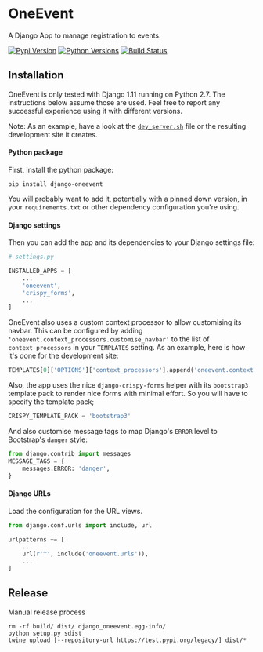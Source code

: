 # OneEvent
A Django App to manage registration to events.

[![Pypi Version](https://img.shields.io/pypi/v/django-oneevent.svg)](https://pypi.org/project/django-oneevent/)
[![Python Versions](https://img.shields.io/pypi/pyversions/django-oneevent.svg)](https://pypi.org/project/django-oneevent/)
[![Build Status](https://travis-ci.org/gchazot/OneEvent.svg?branch=master)](https://travis-ci.org/gchazot/OneEvent)

## Installation
OneEvent is only tested with Django 1.11 running on Python 2.7. The instructions below assume those
are used. Feel free to report any successful experience using it with different versions. 

Note: As an example, have a look at the [`dev_server.sh`](dev_server.sh) file or the resulting
development site it creates.

#### Python package
First, install the python package:
```shell script
pip install django-oneevent
```
You will probably want to add it, potentially with a pinned down version, in your `requirements.txt`
or other dependency configuration you're using.

#### Django settings
Then you can add the app and its dependencies to your Django settings file:
```python
# settings.py

INSTALLED_APPS = [
    ...
    'oneevent',
    'crispy_forms',
    ...
]
```

OneEvent also uses a custom context processor to allow customising its navbar. This can be
configured by adding `'oneevent.context_processors.customise_navbar'` to the list of
`context_processors` in your `TEMPLATES` setting. As an example, here is how it's done for the
development site:
```python
TEMPLATES[0]['OPTIONS']['context_processors'].append('oneevent.context_processors.customise_navbar')
```

Also, the app uses the nice `django-crispy-forms` helper with its `bootstrap3` template pack to
render nice forms with minimal effort. So you will have to specify the template pack;
```python
CRISPY_TEMPLATE_PACK = 'bootstrap3'
```
And also customise message tags to map Django's `ERROR` level to Bootstrap's `danger` style:
```python
from django.contrib import messages
MESSAGE_TAGS = {
    messages.ERROR: 'danger',
}
```

#### Django URLs
Load the configuration for the URL views.

```python
from django.conf.urls import include, url

urlpatterns += [
    ...
    url(r'^', include('oneevent.urls')),
    ...
]
```

## Release
Manual release process
```shell script
rm -rf build/ dist/ django_oneevent.egg-info/
python setup.py sdist
twine upload [--repository-url https://test.pypi.org/legacy/] dist/*
```